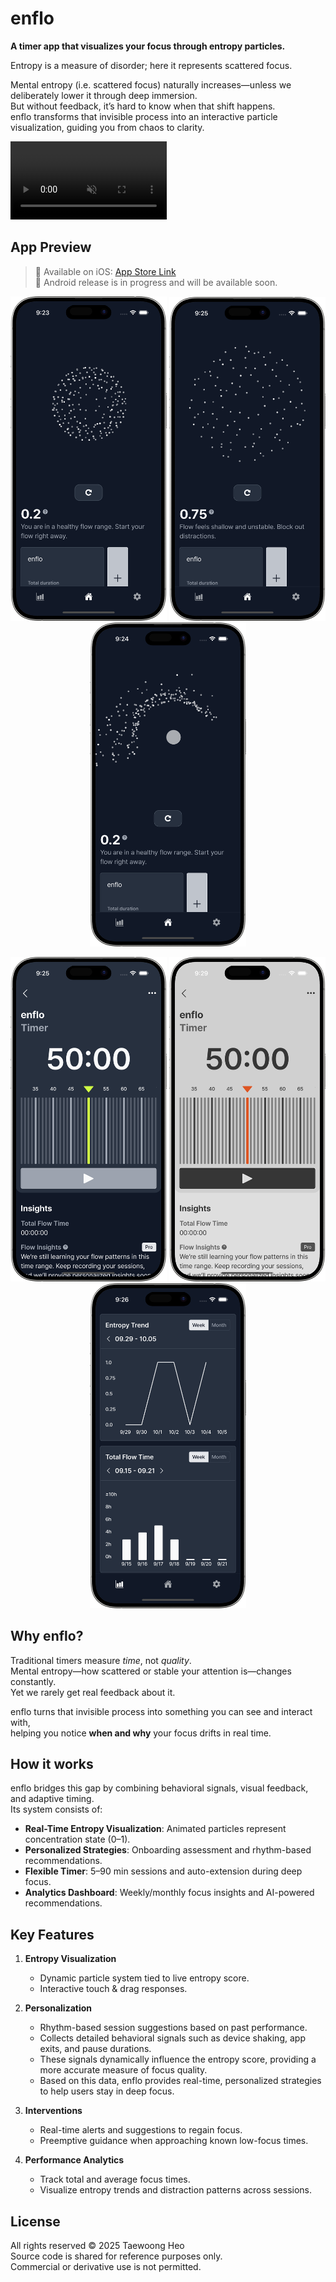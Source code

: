 # enflo

**A timer app that visualizes your focus through entropy particles.**

Entropy is a measure of disorder; here it represents scattered focus.

Mental entropy (i.e. scattered focus) naturally increases—unless we deliberately lower it through deep immersion.  
But without feedback, it’s hard to know when that shift happens.  
enflo transforms that invisible process into an interactive particle visualization, guiding you from chaos to clarity.

<video src="https://github.com/user-attachments/assets/66813cbf-4507-4c25-a022-87c352581ed9"
      width="250"
      autoplay
      loop
      muted
      playsinline>
</video>

## App Preview

> 🍎 Available on iOS: [App Store Link](https://apps.apple.com/app/enflo-visual-flow-timer/id6753640753)  
> 🤖 Android release is in progress and will be available soon.

<p align="center">
  <img src="assets/readme/1.png" width="250">
  <img src="assets/readme/2.png" width="250">
  <img src="assets/readme/3.png" width="250">
</p>
<p align="center">
  <img src="assets/readme/4.png" width="250">
  <img src="assets/readme/5.png" width="250">
  <img src="assets/readme/6.png" width="250">
</p>

## Why enflo?

Traditional timers measure _time_, not _quality_.  
Mental entropy—how scattered or stable your attention is—changes constantly.  
Yet we rarely get real feedback about it.

enflo turns that invisible process into something you can see and interact with,  
helping you notice **when and why** your focus drifts in real time.

## How it works

enflo bridges this gap by combining behavioral signals, visual feedback, and adaptive timing.  
Its system consists of:

- **Real-Time Entropy Visualization**: Animated particles represent concentration state (0–1).
- **Personalized Strategies**: Onboarding assessment and rhythm-based recommendations.
- **Flexible Timer**: 5–90 min sessions and auto-extension during deep focus.
- **Analytics Dashboard**: Weekly/monthly focus insights and AI-powered recommendations.

## Key Features

1. **Entropy Visualization**
   - Dynamic particle system tied to live entropy score.
   - Interactive touch & drag responses.

2. **Personalization**
   - Rhythm-based session suggestions based on past performance.
   - Collects detailed behavioral signals such as device shaking, app exits, and pause durations.
   - These signals dynamically influence the entropy score, providing a more accurate measure of focus quality.
   - Based on this data, enflo provides real-time, personalized strategies to help users stay in deep focus.

3. **Interventions**
   - Real-time alerts and suggestions to regain focus.
   - Preemptive guidance when approaching known low-focus times.

4. **Performance Analytics**
   - Track total and average focus times.
   - Visualize entropy trends and distraction patterns across sessions.

## License

All rights reserved © 2025 Taewoong Heo  
Source code is shared for reference purposes only.  
Commercial or derivative use is not permitted.
